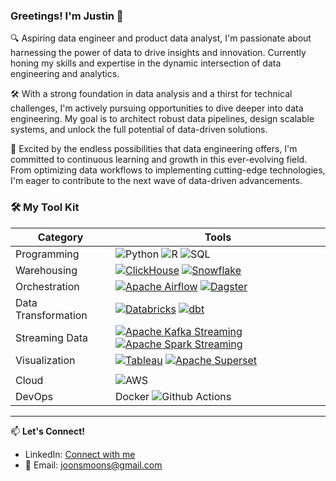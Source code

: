 ### Greetings! I'm Justin 👋

🔍 Aspiring data engineer and product data analyst, I'm passionate about harnessing the power of data to drive insights and innovation. Currently honing my skills and expertise in the dynamic intersection of data engineering and analytics.

🛠️ With a strong foundation in data analysis and a thirst for technical challenges, I'm actively pursuing opportunities to dive deeper into data engineering. My goal is to architect robust data pipelines, design scalable systems, and unlock the full potential of data-driven solutions.

🌟 Excited by the endless possibilities that data engineering offers, I'm committed to continuous learning and growth in this ever-evolving field. From optimizing data workflows to implementing cutting-edge technologies, I'm eager to contribute to the next wave of data-driven advancements.

### 🛠️ My Tool Kit 
| Category            | Tools                                     |
|---------------------|-------------------------------------------|
| Programming         | ![Python](https://img.shields.io/badge/Python-FFD43B?style=for-the-badge&logo=python&logoColor=blue) ![R](https://img.shields.io/badge/R-276DC3?style=for-the-badge&logo=r&logoColor=white) ![SQL](https://camo.githubusercontent.com/6efb20131a63374d40c3340199cb37651d305eee723fb560e7fc9ffc29c680ff/68747470733a2f2f696d672e736869656c64732e696f2f62616467652f53514c2d3030334235373f7374796c653d666c61742d737175617265266c6f676f3d73716c697465266c6f676f436f6c6f723d7768697465)                            |
| Warehousing         |[![ClickHouse](https://img.shields.io/badge/ClickHouse-DB-blue?logo=clickhouse&logoColor=white)](https://clickhouse.tech/) [![Snowflake](https://img.shields.io/badge/Snowflake-DB-blue?logo=snowflake&logoColor=white)](https://www.snowflake.com/)|
| Orchestration       | [![Apache Airflow](https://img.shields.io/badge/Apache%20Airflow-DB-blue?logo=apache-airflow&logoColor=white)](https://airflow.apache.org/) [![Dagster](https://img.shields.io/badge/Dagster-DB-blue?logo=dagster&logoColor=white)](https://dagster.io/)                   |
| Data Transformation | [![Databricks](https://img.shields.io/badge/Databricks-DB-blue?logo=databricks&logoColor=white)](https://databricks.com/) [![dbt](https://img.shields.io/badge/dbt-DB-blue?logo=dbt&logoColor=white)](https://www.getdbt.com/)               |
| Streaming Data      | [![Apache Kafka Streaming](https://img.shields.io/badge/Apache%20Kafka-DB-blue?logo=apache-kafka&logoColor=white)](https://kafka.apache.org/) [![Apache Spark Streaming](https://img.shields.io/badge/Apache%20Spark%20Streaming-DB-blue?logo=apache-spark&logoColor=white)](https://spark.apache.org/streaming/)            |
| Visualization       | [![Tableau](https://img.shields.io/badge/Tableau-DB-blue?logo=tableau&logoColor=white)](https://www.tableau.com/) [![Apache Superset](https://img.shields.io/badge/Apache%20Superset-DB-blue?logo=apache%20superset&logoColor=white)](https://superset.apache.org/)
                         |
| Cloud       | ![AWS](https://img.shields.io/badge/Amazon_AWS-FF9900?style=for-the-badge&logo=amazonaws&logoColor=white)               |
| DevOps       | Docker ![Github Actions](https://camo.githubusercontent.com/7f60bca1e72b8363f7379de8dc377834f88264d87670acb1ba934d89d43841c6/68747470733a2f2f696d672e736869656c64732e696f2f62616467652f4769744875625f416374696f6e732d3138313731373f7374796c653d666c61742d737175617265266c6f676f3d676974687562266c6f676f436f6c6f723d7768697465) 

---

📫 **Let's Connect!**
- LinkedIn: [Connect with me](https://www.linkedin.com/in/munsheet/)
- 📧 Email: joonsmoons@gmail.com
